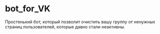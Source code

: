 # bot_for_VK
Простенький бот, который позволит очистить вашу группу от ненужных страниц пользователей, которые давно стали неактивны.
